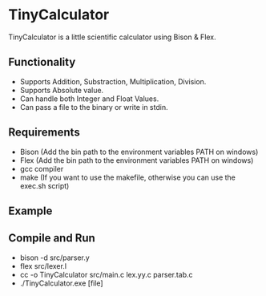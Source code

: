 # TinyCalculator

TinyCalculator is a little scientific calculator using Bison & Flex.

## Functionality

- Supports Addition, Substraction, Multiplication, Division.
- Supports Absolute value.
- Can handle both Integer and Float Values.
- Can pass a file to the binary or write in stdin.

## Requirements

- Bison (Add the bin path to the environment variables PATH on windows)
- Flex (Add the bin path to the environment variables PATH on windows)
- gcc compiler
- make (If you want to use the makefile, otherwise you can use the exec.sh script)

## Example

## Compile and Run

- bison -d src/parser.y
- flex src/lexer.l
- cc -o TinyCalculator src/main.c lex.yy.c parser.tab.c
- ./TinyCalculator.exe [file]
